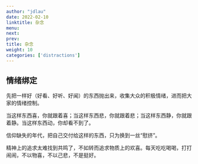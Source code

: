 ```yaml
---
author: "jdlau"
date: 2022-02-10
linktitle: 杂念
menu:
next:
prev:
title: 杂念
weight: 10
categories: ['distractions']
---
```


## 情绪绑定

先把一样好（好看、好听、好闻）的东西抛出来，收集大众的积极情绪，进而把大家的情绪控制。

当这样东西喜，你就跟着喜；当这样东西悲，你就跟着悲；当这样东西静，你就跟着静。当这样东西动，你却看不到了。

信仰缺失的年代，把自己交付给这样的东西，只为换到一丝“慰挤”。

精神上的追求太难找到共鸣了，不如转而追求物质上的欢喜。每天吃吃喝喝，打打闹闹，不以物喜，不以己悲，不是挺好。
